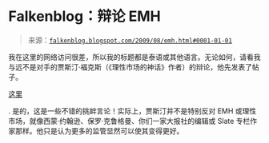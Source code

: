 <!--yml

分类：未分类

date: 2024-05-12 21:52:35

-->

# Falkenblog：辩论 EMH

> 来源：[`falkenblog.blogspot.com/2009/08/emh.html#0001-01-01`](http://falkenblog.blogspot.com/2009/08/emh.html#0001-01-01)

我在这里的网络访问很差，所以我的标题都是泰语或其他语言。无论如何，请看我与远不是对手的贾斯汀·福克斯（《理性市场的神话》作者）的辩论，他先发表了帖子。

[这里](http://moneywatch.bnet.com/economic-news/blog/blog-war/the-price-isnt-always-right/464/?tag=col1;blog-river)

. 是的，这是一些不错的挑衅言论！实际上，贾斯汀并不是特别反对 EMH 或理性市场，就像西蒙·约翰逊、保罗·克鲁格曼、你们一家大报社的编辑或 Slate 专栏作家那样。他只是认为更多的监管显然可以使其变得更好。
